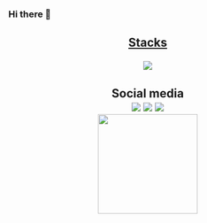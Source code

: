 ### Hi there 👋

<div align="center">
  <a href="https://github.com/Cleyton-Honorato">
  <!-- <img height="180em" src="https://github-readme-stats.vercel.app/api?username=Cleyton-Honorato&show_icons=true&theme=dracula&include_all_commits=true&count_private=true"/>
  <img height="180em" src="https://github-readme-stats.vercel.app/api/top-langs/?username=Cleyton-Honorato&layout=compact&langs_count=7&theme=dracula"/> -->
</div>
  
  <h2 align="center">Stacks
<p align="center">
  <a align="center" href="https://skillicons.dev">
    <img src="https://skillicons.dev/icons?i=html,css,scss,js,react,vue,ts,redux,nodejs,mongo,jest,styledcomponents,git,tailwind,graphql&theme=dark" />
  </a>
</p>
</h2>

<h2 align="center">Social media
<div align="center"> 
  <a href="https://www.instagram.com/cleytin_1" target="_blank"><img src="https://img.shields.io/badge/-Instagram-%23E4405F?style=for-the-badge&logo=instagram&logoColor=white" target="_blank"></a>
  <a href = "mailto:honoraro55@gmail.com"><img src="https://img.shields.io/badge/-Gmail-%23333?style=for-the-badge&logo=gmail&logoColor=white" target="_blank"></a>
  <a href="https://www.linkedin.com/in/cleyton-honorato-a5586215a/" target="_blank"><img src="https://img.shields.io/badge/-LinkedIn-%230077B5?style=for-the-badge&logo=linkedin&logoColor=white" target="_blank"></a> 
 
</div>

 <img height="180em" src="https://github-readme-stats.vercel.app/api/top-langs/?username=Cleyton-Honorato&layout=compact&langs_count=6&theme=tokyonight" />

</h2>
